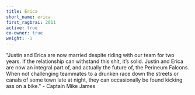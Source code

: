 ```yaml
---
title: Erica
short_name: erica
first_ragbrai: 2011
active: true
co-owner: true
weight: -1
---
```

"Justin and Erica are now married despite riding with our team for two years. If the relationship can withstand this shit, it’s solid. Justin and Erica are now an integral part of, and actually the future of, the Perineum Falcons. When not challenging teammates to a drunken race down the streets or canals of some town late at night, they can occasionally be found kicking ass on a bike." - Captain Mike James
